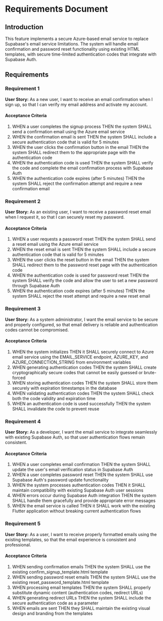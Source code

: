 # Requirements Document

## Introduction

This feature implements a secure Azure-based email service to replace Supabase's email service limitations. The system will handle email confirmation and password reset functionality using existing HTML templates, with secure time-limited authentication codes that integrate with Supabase Auth.

## Requirements

### Requirement 1

**User Story:** As a new user, I want to receive an email confirmation when I sign up, so that I can verify my email address and activate my account.

#### Acceptance Criteria

1. WHEN a user completes the signup process THEN the system SHALL send a confirmation email using the Azure email service
2. WHEN the confirmation email is sent THEN the system SHALL include a secure authentication code that is valid for 5 minutes
3. WHEN the user clicks the confirmation button in the email THEN the system SHALL redirect them to the appropriate page with the authentication code
4. WHEN the authentication code is used THEN the system SHALL verify the code and complete the email confirmation process with Supabase Auth
5. WHEN the authentication code expires (after 5 minutes) THEN the system SHALL reject the confirmation attempt and require a new confirmation email

### Requirement 2

**User Story:** As an existing user, I want to receive a password reset email when I request it, so that I can securely reset my password.

#### Acceptance Criteria

1. WHEN a user requests a password reset THEN the system SHALL send a reset email using the Azure email service
2. WHEN the reset email is sent THEN the system SHALL include a secure authentication code that is valid for 5 minutes
3. WHEN the user clicks the reset button in the email THEN the system SHALL redirect them to the password reset page with the authentication code
4. WHEN the authentication code is used for password reset THEN the system SHALL verify the code and allow the user to set a new password through Supabase Auth
5. WHEN the authentication code expires (after 5 minutes) THEN the system SHALL reject the reset attempt and require a new reset email

### Requirement 3

**User Story:** As a system administrator, I want the email service to be secure and properly configured, so that email delivery is reliable and authentication codes cannot be compromised.

#### Acceptance Criteria

1. WHEN the system initializes THEN it SHALL securely connect to Azure email service using the EMAIL_SERVICE endpoint, AZURE_KEY, and AZURE_CONNECTION_STRING from environment variables
2. WHEN generating authentication codes THEN the system SHALL create cryptographically secure codes that cannot be easily guessed or brute-forced
3. WHEN storing authentication codes THEN the system SHALL store them securely with expiration timestamps in the database
4. WHEN validating authentication codes THEN the system SHALL check both the code validity and expiration time
5. WHEN an authentication code is used successfully THEN the system SHALL invalidate the code to prevent reuse

### Requirement 4

**User Story:** As a developer, I want the email service to integrate seamlessly with existing Supabase Auth, so that user authentication flows remain consistent.

#### Acceptance Criteria

1. WHEN a user completes email confirmation THEN the system SHALL update the user's email verification status in Supabase Auth
2. WHEN a user completes password reset THEN the system SHALL use Supabase Auth's password update functionality
3. WHEN the system processes authentication codes THEN it SHALL maintain compatibility with existing Supabase Auth user sessions
4. WHEN errors occur during Supabase Auth integration THEN the system SHALL handle them gracefully and provide appropriate error messages
5. WHEN the email service is called THEN it SHALL work with the existing Flutter application without breaking current authentication flows

### Requirement 5

**User Story:** As a user, I want to receive properly formatted emails using the existing templates, so that the email experience is consistent and professional.

#### Acceptance Criteria

1. WHEN sending confirmation emails THEN the system SHALL use the existing confirm_signup_template.html template
2. WHEN sending password reset emails THEN the system SHALL use the existing reset_password_template.html template
3. WHEN processing email templates THEN the system SHALL properly substitute dynamic content (authentication codes, redirect URLs)
4. WHEN generating redirect URLs THEN the system SHALL include the secure authentication code as a parameter
5. WHEN emails are sent THEN they SHALL maintain the existing visual design and branding from the templates
